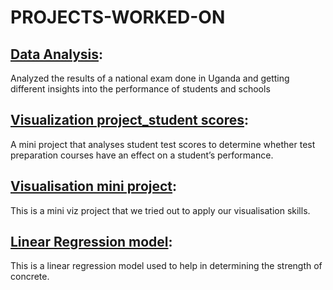 # PROJECTS-WORKED-ON

## [Data Analysis](https://github.com/Golder12/Recess_data-analysis): 
Analyzed the results of a national exam done in Uganda and getting different insights into the performance of students and schools
## [Visualization project_student scores](https://github.com/Golder12/Class-project-visualisation]): 
A mini project that analyses student test scores to determine whether test preparation courses have an effect on a student’s performance.
## [Visualisation mini project](https://github.com/Golder12/Class_Mini_Project): 
This is a mini viz project that we tried out to apply our visualisation skills.
## [Linear Regression model](https://github.com/Golder12/Linear-regression-project):
This is a linear regression model used to help in determining the strength of concrete.
